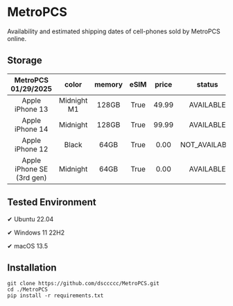 # MetroPCS
Availability and estimated shipping dates of cell-phones sold by MetroPCS online.
## Storage
|MetroPCS 01/29/2025|color|memory|eSIM|price|status|shipping from|shipping to|
|:--:|:--:|:--:|:--:|:--:|:--:|:--:|:--:|
|Apple iPhone 13|Midnight M1|128GB|True|49.99|AVAILABLE|01/28/2025|01/31/2025|
|Apple iPhone 14|Midnight|128GB|True|99.99|AVAILABLE|01/28/2025|01/31/2025|
|Apple iPhone 12|Black|64GB|True|0.00|NOT_AVAILABLE|02/04/2025|02/10/2025|
|Apple iPhone SE (3rd gen)|Midnight|64GB|True|0.00|AVAILABLE|01/28/2025|01/31/2025|

## Tested Environment
✔ Ubuntu 22.04

✔ Windows 11 22H2

✔ macOS 13.5
## Installation
```
git clone https://github.com/dsccccc/MetroPCS.git
cd ./MetroPCS
pip install -r requirements.txt
```
